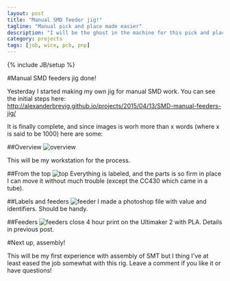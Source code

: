 ```yaml
---
layout: post
title: "Manual SMD feeder jig!"
tagline: "Manual pick and place made easier"
description: "I will be the ghost in the machine for this pick and place process"
category: projects
tags: [job, wice, pcb, pnp]
---
```

{% include JB/setup %}

#Manual SMD feeders jig done!

Yesterday I started making my own jig for manual SMD work.
You can see the initial steps here: http://alexanderbrevig.github.io/projects/2015/04/13/SMD-manual-feeders-jig/

It is finally complete, and since images is worh more than x words (where x is said to be 1000) here are some:

##Overview
![overview](http://i.imgur.com/MbrMpNb.jpg)

This will be my workstation for the process.

##From the top
![top](http://i.imgur.com/Ev8GfaR.jpg)
Everything is labeled, and the parts is so firm in place I can move it without much trouble (except the CC430 which came in a tube).

##Labels and feeders
![feeder](http://i.imgur.com/49hvjzp.jpg)
I made a photoshop file with value and identifiers. Should be handy.

##Feeders
![feeders close](http://i.imgur.com/YSGCPQh.jpg)
4 hour print on the Ultimaker 2 with PLA. Details in previous post.


#Next up, assembly!

This will be my first experience with assembly of SMT but I thing I've at least eased the job somewhat with this rig. 
Leave a comment if you like it or have questions!
